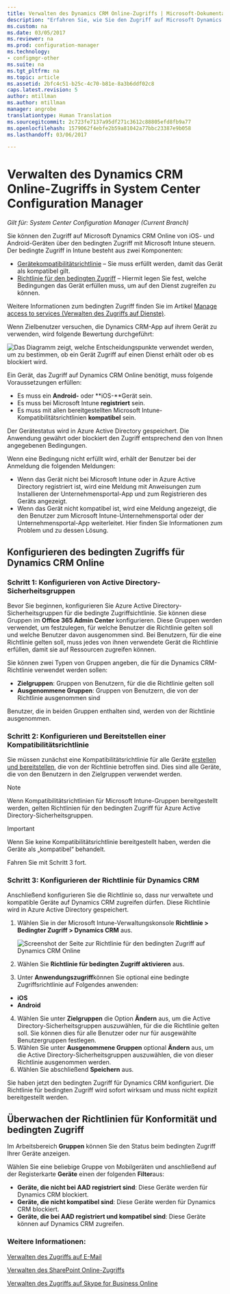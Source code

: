 ```yaml
---
title: Verwalten des Dynamics CRM Online-Zugriffs | Microsoft-Dokumentation
description: "Erfahren Sie, wie Sie den Zugriff auf Microsoft Dynamics CRM Online von iOS- und Android-Geräten über den bedingten Zugriff mit Microsoft Intune steuern."
ms.custom: na
ms.date: 03/05/2017
ms.reviewer: na
ms.prod: configuration-manager
ms.technology:
- configmgr-other
ms.suite: na
ms.tgt_pltfrm: na
ms.topic: article
ms.assetid: 2bfc4c51-b25c-4c70-b81e-8a3b6ddf02c8
caps.latest.revision: 5
author: mtillman
ms.author: mtillman
manager: angrobe
translationtype: Human Translation
ms.sourcegitcommit: 2c723fe7137a95df271c3612c88805efd8fb9a77
ms.openlocfilehash: 1579062f4ebfe2b59a81042a77bbc23387e9b058
ms.lasthandoff: 03/06/2017

---
```

# <a name="manage-dynamics-crm-online-access-in-system-center-configuration-manager"></a>Verwalten des Dynamics CRM Online-Zugriffs in System Center Configuration Manager

*Gilt für: System Center Configuration Manager (Current Branch)*

Sie können den Zugriff auf Microsoft Dynamics CRM Online von iOS- und Android-Geräten über den bedingten Zugriff mit Microsoft Intune steuern.  Der bedingte Zugriff in Intune besteht aus zwei Komponenten:
* [Gerätekompatibilitätsrichtlinie](../../protect/deploy-use/device-compliance-policies.md) – Sie muss erfüllt werden, damit das Gerät als kompatibel gilt.
* [Richtlinie für den bedingten Zugriff](../../protect/deploy-use/manage-access-to-services.md) – Hiermit legen Sie fest, welche Bedingungen das Gerät erfüllen muss, um auf den Dienst zugreifen zu können.

Weitere Informationen zum bedingten Zugriff finden Sie im Artikel [Manage access to services (Verwalten des Zugriffs auf Dienste)](../../protect/deploy-use/manage-access-to-services.md).


Wenn Zielbenutzer versuchen, die Dynamics CRM-App auf ihrem Gerät zu verwenden, wird folgende Bewertung durchgeführt:

![Das Diagramm zeigt, welche Entscheidungspunkte verwendet werden, um zu bestimmen, ob ein Gerät Zugriff auf einen Dienst erhält oder ob es blockiert wird.](media/mdm-ca-dynamics-crm-flow-diagram.png)

Ein Gerät, das Zugriff auf Dynamics CRM Online benötigt, muss folgende Voraussetzungen erfüllen:
* Es muss ein **Android-** oder **iOS-**Gerät sein.
* Es muss bei Microsoft Intune **registriert** sein.
* Es muss mit allen bereitgestellten Microsoft Intune-Kompatibilitätsrichtlinien **kompatibel** sein.

Der Gerätestatus wird in Azure Active Directory gespeichert. Die Anwendung gewährt oder blockiert den Zugriff entsprechend den von Ihnen angegebenen Bedingungen.

Wenn eine Bedingung nicht erfüllt wird, erhält der Benutzer bei der Anmeldung die folgenden Meldungen:
* Wenn das Gerät nicht bei Microsoft Intune oder in Azure Active Directory registriert ist, wird eine Meldung mit Anweisungen zum Installieren der Unternehmensportal-App und zum Registrieren des Geräts angezeigt.
* Wenn das Gerät nicht kompatibel ist, wird eine Meldung angezeigt, die den Benutzer zum Microsoft Intune-Unternehmensportal oder der Unternehmensportal-App weiterleitet. Hier finden Sie Informationen zum Problem und zu dessen Lösung.

## <a name="configure-conditional-access-for-dynamics-crm-online"></a>Konfigurieren des bedingten Zugriffs für Dynamics CRM Online  
### <a name="step-1-configure-active-directory-security-groups"></a>Schritt 1: Konfigurieren von Active Directory-Sicherheitsgruppen

Bevor Sie beginnen, konfigurieren Sie Azure Active Directory-Sicherheitsgruppen für die bedingte Zugriffsichtlinie. Sie können diese Gruppen im **Office 365 Admin Center** konfigurieren. Diese Gruppen werden verwendet, um festzulegen, für welche Benutzer die Richtlinie gelten soll und welche Benutzer davon ausgenommen sind. Bei Benutzern, für die eine Richtlinie gelten soll, muss jedes von ihnen verwendete Gerät die Richtlinie erfüllen, damit sie auf Ressourcen zugreifen können.

Sie können zwei Typen von Gruppen angeben, die für die Dynamics CRM-Richtlinie verwendet werden sollen:
* **Zielgruppen**: Gruppen von Benutzern, für die die Richtlinie gelten soll
* **Ausgenommene Gruppen**: Gruppen von Benutzern, die von der Richtlinie ausgenommen sind

Benutzer, die in beiden Gruppen enthalten sind, werden von der Richtlinie ausgenommen.

### <a name="step-2-configure-and-deploy-a-compliance-policy"></a>Schritt 2: Konfigurieren und Bereitstellen einer Kompatibilitätsrichtlinie
Sie müssen zunächst eine Kompatibilitätsrichtlinie für alle Geräte [erstellen und bereitstellen](../../protect/deploy-use/device-compliance-policies.md), die von der Richtlinie betroffen sind. Dies sind alle Geräte, die von den Benutzern in den Zielgruppen verwendet werden.

> [!NOTE]
> Wenn Kompatibilitätsrichtlinien für Microsoft Intune-Gruppen bereitgestellt werden, gelten Richtlinien für den bedingten Zugriff für Azure Active Directory-Sicherheitsgruppen.

> [!IMPORTANT]
> Wenn Sie keine Kompatibilitätsrichtlinie bereitgestellt haben, werden die Geräte als „kompatibel“ behandelt.

Fahren Sie mit Schritt 3 fort.
### <a name="step-3-configure-the-dynamics-crm-policy"></a>Schritt 3: Konfigurieren der Richtlinie für Dynamics CRM
Anschließend konfigurieren Sie die Richtlinie so, dass nur verwaltete und kompatible Geräte auf Dynamics CRM zugreifen dürfen. Diese Richtlinie wird in Azure Active Directory gespeichert.

1.  Wählen Sie in der Microsoft Intune-Verwaltungskonsole **Richtlinie > Bedingter Zugriff > Dynamics CRM** aus.

     ![Screenshot der Seite zur Richtlinie für den bedingten Zugriff auf Dynamics CRM Online](media/mdm-ca-dynamics-crm-policy-configuration.png)

2.  Wählen Sie **Richtlinie für bedingten Zugriff aktivieren** aus.
3.  Unter **Anwendungszugriff**können Sie optional eine bedingte Zugriffsrichtlinie auf Folgendes anwenden:
  * **iOS**
  * **Android**
4.  Wählen Sie unter **Zielgruppen** die Option **Ändern** aus, um die Active Directory-Sicherheitsgruppen auszuwählen, für die die Richtlinie gelten soll. Sie können dies für alle Benutzer oder nur für ausgewählte Benutzergruppen festlegen.
5.  Wählen Sie unter **Ausgenommene Gruppen** optional **Ändern** aus, um die Active Directory-Sicherheitsgruppen auszuwählen, die von dieser Richtlinie ausgenommen werden.
6.  Wählen Sie abschließend **Speichern** aus.

Sie haben jetzt den bedingten Zugriff für Dynamics CRM konfiguriert. Die Richtlinie für bedingten Zugriff wird sofort wirksam und muss nicht explizit bereitgestellt werden.
##  <a name="monitor-the-compliance-and-conditional-access-policies"></a>Überwachen der Richtlinien für Konformität und bedingten Zugriff

Im Arbeitsbereich **Gruppen** können Sie den Status beim bedingten Zugriff Ihrer Geräte anzeigen.

Wählen Sie eine beliebige Gruppe von Mobilgeräten und anschließend auf der Registerkarte **Geräte** einen der folgenden **Filter**aus:
* **Geräte, die nicht bei AAD registriert sind**: Diese Geräte werden für Dynamics CRM blockiert.
* **Geräte, die nicht kompatibel sind**: Diese Geräte werden für Dynamics CRM blockiert.
* **Geräte, die bei AAD registriert und kompatibel sind**: Diese Geräte können auf Dynamics CRM zugreifen.

###  <a name="see-also"></a>Weitere Informationen:
[Verwalten des Zugriffs auf E-Mail](../../protect/deploy-use/manage-email-access.md)

[Verwalten des SharePoint Online-Zugriffs](../../protect/deploy-use/manage-sharepoint-online-access.md)

[Verwalten des Zugriffs auf Skype for Business Online](../../protect/deploy-use/manage-skype-for-business-online-access.md)


